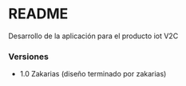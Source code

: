 # README #

Desarrollo de la aplicación para el producto iot V2C


### Versiones ###
*  1.0 Zakarias (diseño terminado por zakarias)

